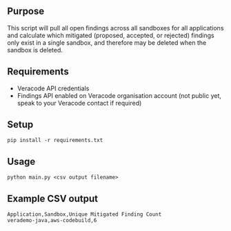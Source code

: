 ## Purpose

This script will pull all open findings across all sandboxes for all applications and calculate which mitigated (proposed, accepted, or rejected) findings only exist in a single sandbox, and therefore may be deleted when the sandbox is deleted.

## Requirements

* Veracode API credentials
* Findings API enabled on Veracode organisation account (not public yet, speak to your Veracode contact if required)

## Setup

    pip install -r requirements.txt

## Usage

    python main.py <csv output filename>
    
## Example CSV output

    Application,Sandbox,Unique Mitigated Finding Count
    verademo-java,aws-codebuild,6
